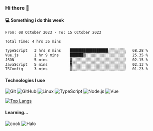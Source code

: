### Hi there 👋

#### 💻 Something i do this week

<!--START_SECTION:waka-->

```txt
From: 08 October 2023 - To: 15 October 2023

Total Time: 4 hrs 36 mins

TypeScript   3 hrs 8 mins    █████████████████░░░░░░░░   68.28 %
Vue.js       1 hr 9 mins     ██████▒░░░░░░░░░░░░░░░░░░   25.35 %
JSON         5 mins          ▓░░░░░░░░░░░░░░░░░░░░░░░░   02.15 %
JavaScript   5 mins          ▓░░░░░░░░░░░░░░░░░░░░░░░░   02.13 %
TSConfig     3 mins          ▒░░░░░░░░░░░░░░░░░░░░░░░░   01.23 %
```

<!--END_SECTION:waka-->


#### Technologies I use
![Git](https://img.shields.io/badge/-Git-222222?style=flat&logo=git&logoColor=F05032)
![GitHub](https://img.shields.io/badge/-GitHub-181717?style=flat&logo=github)
![Linux](https://img.shields.io/badge/-Linux-222222?style=flat&logo=linux&logoColor=FCC624)
![TypeScript](https://img.shields.io/badge/-TypeScript-000000?style=flat&logo=typescript)
![Node.js](https://img.shields.io/badge/-Node.js-222222?style=flat&logo=node.js&logoColor=339933)
![Vue](https://img.shields.io/badge/-Vue-222222?style=flat&logo=Vue.js&logoColor=4FC08D)

[![Top Langs](https://github-readme-stats.vercel.app/api/top-langs/?username=GodlessLiu&layout=compact)](https://github.com/anuraghazra/github-readme-stats)
#### Learning...
![cook](https://img.shields.io/badge/cook-v0.0.0-yellow.svg)
![Halo](https://img.shields.io/badge/Halo-v2.9.0-blue.svg)
